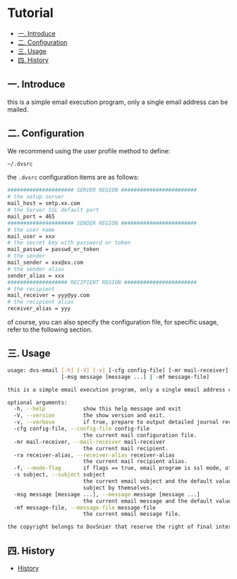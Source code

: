 # Tutorial

- [一. Introduce](#一-introduce)
- [二. Configuration](#二-configuration)
- [三. Usage](#三-usage)
- [四. History](#四-history)

## 一. Introduce

this is a simple email execution program, only a single email address can be mailed.

## 二. Configuration

We recommend using the user profile method to define:

```bash
~/.dvsrc
```

the `.dvsrc` configuration items are as follows:

```bash
##################### SERVER REGION ########################
# the setup server
mail_host = smtp.xx.com
# the Server SSL default port
mail_port = 465
##################### SENDER REGION ########################
# the user name
mail_user = xxx
# the secret key with password or token
mail_passwd = passwd_or_token
# the sender
mail_sender = xxx@xx.com
# the sender alias
sender_alias = xxx
################### RECIPIENT REGION #######################
# the recipient
mail_receiver = yyy@yy.com
# the recipient alias
receiver_alias = yyy
```

of course, you can also specify the configuration file, for specific usage, refer to the following section.

## 三. Usage

```bash
usage: dvs-email [-h] [-V] [-v] [-cfg config-file] [-mr mail-receiver] [-ra receiver-alias] [-f] [-s subject]
                 [-msg message [message ...] | -mf message-file]

this is a simple email execution program, only a single email address can be mailed.

optional arguments:
  -h, --help            show this help message and exit
  -V, --version         the show version and exit.
  -v, --verbose         if true, prepare to output detailed journal records, otherwise no.
  -cfg config-file, --config-file config-file
                        the current mail configuration file.
  -mr mail-receiver, --mail-receiver mail-receiver
                        the current mail recipient.
  -ra receiver-alias, --receiver-alias receiver-alias
                        the current mail recipient alias.
  -f, --mode-flag       if flags == true, email program is ssl mode, otherwise no, and the default value is True.
  -s subject, --subject subject
                        the current email subject and the default value is None when It is recommended that users fill in the email
                        subject by themselves.
  -msg message [message ...], --message message [message ...]
                        the current email message and the default value is None.
  -mf message-file, --message-file message-file
                        the current email message file.

the copyright belongs to DovSnier that reserve the right of final interpretation.
```

## 四. History

- [History](./HISTORY.md)
